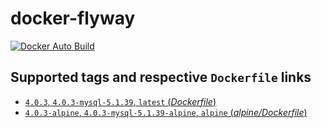 # docker-flyway

[![Docker Auto Build](https://img.shields.io/docker/automated/dhoer/flyway.svg?style=flat-square)][docker]

[docker]: https://hub.docker.com/r/dhoer/flyway/


## Supported tags and respective `Dockerfile` links

-	[`4.0.3`, `4.0.3-mysql-5.1.39`, `latest` (*Dockerfile*)](https://github.com/dhoer/docker-flyway/blob/master/Dockerfile)
-	[`4.0.3-alpine`, `4.0.3-mysql-5.1.39-alpine`, `alpine` (*alpine/Dockerfile*)](https://github.com/dhoer/docker-flyway/blob/master/alpine/Dockerfile)

